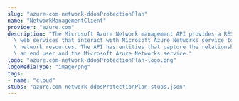 ```yaml
---
slug: "azure-com-network-ddosProtectionPlan"
name: "NetworkManagementClient"
provider: "azure.com"
description: "The Microsoft Azure Network management API provides a RESTful set of\
  \ web services that interact with Microsoft Azure Networks service to manage your\
  \ network resources. The API has entities that capture the relationship between\
  \ an end user and the Microsoft Azure Networks service."
logo: "azure.com-network-ddosProtectionPlan-logo.png"
logoMediaType: "image/png"
tags:
- name: "cloud"
stubs: "azure.com-network-ddosProtectionPlan-stubs.json"
---
```

